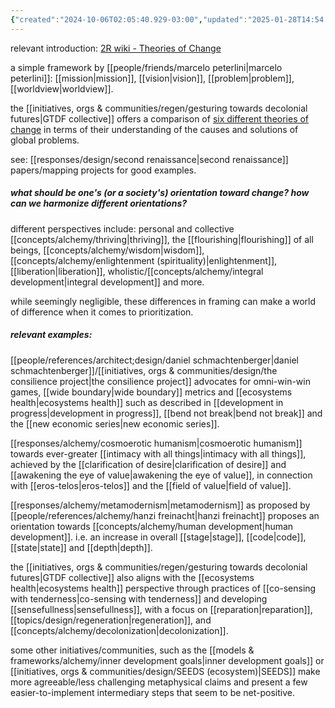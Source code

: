 ```yaml
---
{"created":"2024-10-06T02:05:40.929-03:00","updated":"2025-01-28T14:54:13.224-03:00","aliases":["theory of change"],"tags":["concept","alchemy","design","metacrisis","🌱"],"dg-publish":true,"notestage":["🌱"],"relevancescore":98,"permalink":"/006-core-notes/theories-of-change/","dgPassFrontmatter":true}
---
```


relevant introduction: [2R wiki - Theories of Change](https://wiki.secondrenaissance.net/wiki/Theories_of_Change)

a simple framework by [[people/friends/marcelo peterlini\|marcelo peterlini]]: [[mission\|mission]], [[vision\|vision]], [[problem\|problem]], [[worldview\|worldview]].

the [[initiatives, orgs & communities/regen/gesturing towards decolonial futures\|GTDF collective]] offers a comparison of [six different theories of change](https://decolonialfutures.net/wp-content/uploads/2019/05/theories-of-change-table.pdf) in terms of their understanding of the causes and solutions of global problems.

see: [[responses/design/second renaissance\|second renaissance]] papers/mapping projects for good examples.

##### what should be one's (or a society's) orientation toward change? how can we harmonize different orientations?

different perspectives include: personal and collective [[concepts/alchemy/thriving\|thriving]], the [[flourishing\|flourishing]] of all beings, [[concepts/alchemy/wisdom\|wisdom]], [[concepts/alchemy/enlightenment (spirituality)\|enlightenment]], [[liberation\|liberation]], wholistic/[[concepts/alchemy/integral development\|integral development]] and more.

while seemingly negligible, these differences in framing can make a world of difference when it comes to prioritization.

##### relevant examples:

[[people/references/architect;design/daniel schmachtenberger\|daniel schmachtenberger]]/[[initiatives, orgs & communities/design/the consilience project\|the consilience project]] advocates for omni-win-win games, [[wide boundary\|wide boundary]] metrics and [[ecosystems health\|ecosystems health]] such as described in [[development in progress\|development in progress]], [[bend not break\|bend not break]] and the [[new economic series\|new economic series]].

[[responses/alchemy/cosmoerotic humanism\|cosmoerotic humanism]] towards ever-greater [[intimacy with all things\|intimacy with all things]], achieved by the [[clarification of desire\|clarification of desire]] and [[awakening the eye of value\|awakening the eye of value]], in connection with [[eros-telos\|eros-telos]] and the [[field of value\|field of value]].

[[responses/alchemy/metamodernism\|metamodernism]] as proposed by [[people/references/alchemy/hanzi freinacht\|hanzi freinacht]] proposes an orientation towards [[concepts/alchemy/human development\|human development]]. i.e. an increase in overall [[stage\|stage]], [[code\|code]], [[state\|state]] and [[depth\|depth]].

the [[initiatives, orgs & communities/regen/gesturing towards decolonial futures\|GTDF collective]] also aligns with the [[ecosystems health\|ecosystems health]] perspective through practices of [[co-sensing with tenderness\|co-sensing with tenderness]] and developing [[sensefullness\|sensefullness]], with a focus on [[reparation\|reparation]], [[topics/design/regeneration\|regeneration]], and [[concepts/alchemy/decolonization\|decolonization]].

some other initiatives/communities, such as the [[models & frameworks/alchemy/inner development goals\|inner development goals]] or [[initiatives, orgs & communities/design/SEEDS (ecosystem)\|SEEDS]] make more agreeable/less challenging metaphysical claims and present a few easier-to-implement intermediary steps that seem to be net-positive.